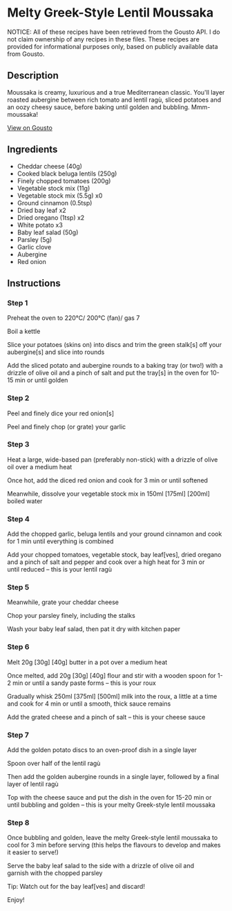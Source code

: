 # Melty Greek-Style Lentil Moussaka

NOTICE: All of these recipes have been retrieved from the Gousto API. I do not claim ownership of any recipes in these files. These recipes are provided for informational purposes only, based on publicly available data from Gousto.

## Description

Moussaka is creamy, luxurious and a true Mediterranean classic. You'll layer roasted aubergine between rich tomato and lentil ragù, sliced potatoes and an oozy cheesy sauce, before baking until golden and bubbling. Mmm-moussaka!

[View on Gousto](https://www.gousto.co.uk/recipes/cookbook/melty-greek-lentil-moussaka)

## Ingredients

- Cheddar cheese (40g)
- Cooked black beluga lentils (250g)
- Finely chopped tomatoes (200g)
- Vegetable stock mix (11g)
- Vegetable stock mix (5.5g) x0
- Ground cinnamon (0.5tsp)
- Dried bay leaf x2
- Dried oregano (1tsp) x2
- White potato x3
- Baby leaf salad (50g)
- Parsley (5g)
- Garlic clove
- Aubergine
- Red onion

## Instructions


### Step 1

Preheat the oven to 220°C/ 200°C (fan)/ gas 7

Boil a kettle

Slice your potatoes (skins on) into discs and trim the green stalk[s] off your aubergine[s] and slice into rounds

Add the sliced potato and aubergine rounds to a baking tray (or two!) with a drizzle of olive oil and a pinch of salt and put the tray[s] in the oven for 10-15 min or until golden


### Step 2

Peel and finely dice your red onion[s]

Peel and finely chop (or grate) your garlic


### Step 3

Heat a large, wide-based pan (preferably non-stick) with a drizzle of olive oil over a medium heat

Once hot, add the diced red onion and cook for 3 min or until softened

Meanwhile, dissolve your vegetable stock mix in 150ml <span class="text-purple">[175ml]</span><span class="text-danger"> [200ml]</span> boiled water


### Step 4

Add the chopped garlic, beluga lentils and your ground cinnamon and cook for 1 min until everything is combined

Add your chopped tomatoes, vegetable stock, bay leaf[ves], dried oregano and a pinch of salt and pepper and cook over a high heat for 3 min or until reduced – this is your lentil ragù


### Step 5

Meanwhile, grate your cheddar cheese

Chop your parsley finely, including the stalks

Wash your baby leaf salad, then pat it dry with kitchen paper


### Step 6

Melt 20g <span class="text-purple">[30g]</span> <span class="text-danger">[40g]</span> butter in a pot over a medium heat

Once melted, add 20g <span class="text-purple">[30g] </span><span class="text-danger">[40g]</span> flour and stir with a wooden spoon for 1-2 min or until a sandy paste forms – this is your roux

Gradually whisk 250ml <span class="text-purple">[375ml]</span> <span class="text-danger">[500ml]</span> milk into the roux, a little at a time and cook for 4 min or until a smooth, thick sauce remains

Add the grated cheese and a pinch of salt – this is your cheese sauce


### Step 7

Add the golden potato discs to an oven-proof dish in a single layer

Spoon over half of the lentil ragù

Then add the golden aubergine rounds in a single layer, followed by a final layer of lentil ragù

Top with the cheese sauce and put the dish in the oven for 15-20 min or until bubbling and golden – this is your melty Greek-style lentil moussaka

### Step 8

Once bubbling and golden, leave the melty Greek-style lentil moussaka to cool for 3 min before serving (this helps the flavours to develop and makes it easier to serve!)

Serve the baby leaf salad to the side with a drizzle of olive oil and garnish with the chopped parsley

Tip: Watch out for the bay leaf[ves] and discard!

Enjoy!

